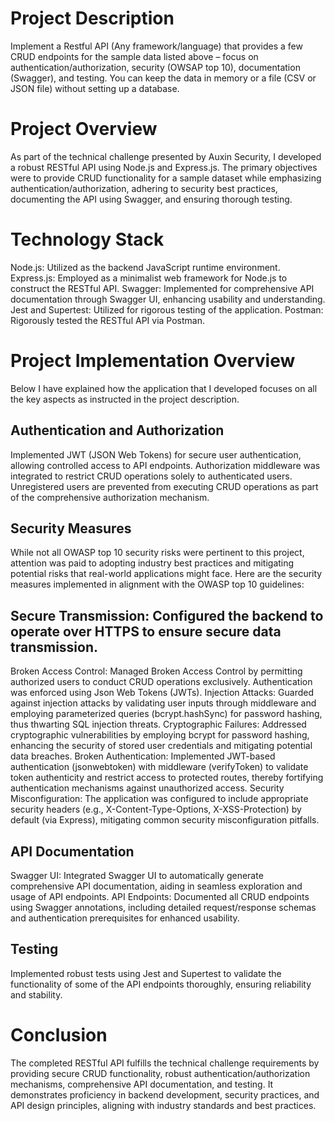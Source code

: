 # Project Description
Implement a Restful API (Any framework/language) that provides a few CRUD endpoints for the
 sample data listed above – focus on authentication/authorization, security (OWSAP top 10), documentation (Swagger), and testing. You can keep the data in memory or a file (CSV or JSON file) without setting up a database. 

# Project Overview

As part of the technical challenge presented by Auxin Security, I developed a robust RESTful API using Node.js and Express.js. The primary objectives were to provide CRUD functionality for a sample dataset while emphasizing authentication/authorization, adhering to security best practices, documenting the API using Swagger, and ensuring thorough testing.

# Technology Stack

Node.js: Utilized as the backend JavaScript runtime environment.
Express.js: Employed as a minimalist web framework for Node.js to construct the RESTful API.
Swagger: Implemented for comprehensive API documentation through Swagger UI, enhancing usability and understanding.
Jest and Supertest: Utilized for rigorous testing of the application.
Postman: Rigorously tested the RESTful API via Postman.

# Project Implementation Overview
Below I have explained how the application that I developed focuses on all the key aspects as instructed in the project description. 

## Authentication and Authorization
Implemented JWT (JSON Web Tokens) for secure user authentication, allowing controlled access to API endpoints. Authorization middleware was integrated to restrict CRUD operations solely to authenticated users. Unregistered users are prevented from executing CRUD operations as part of the comprehensive authorization mechanism.

## Security Measures
While not all OWASP top 10 security risks were pertinent to this project, attention was paid to adopting industry best practices and mitigating potential risks that real-world applications might face. Here are the security measures implemented in alignment with the OWASP top 10 guidelines:

## Secure Transmission: Configured the backend to operate over HTTPS to ensure secure data transmission.
Broken Access Control: Managed Broken Access Control by permitting authorized users to conduct CRUD operations exclusively. Authentication was enforced using Json Web Tokens (JWTs).
Injection Attacks: Guarded against injection attacks by validating user inputs through middleware and employing parameterized queries (bcrypt.hashSync) for password hashing, thus thwarting SQL injection threats.
Cryptographic Failures: Addressed cryptographic vulnerabilities by employing bcrypt for password hashing, enhancing the security of stored user credentials and mitigating potential data breaches.
Broken Authentication: Implemented JWT-based authentication (jsonwebtoken) with middleware (verifyToken) to validate token authenticity and restrict access to protected routes, thereby fortifying authentication mechanisms against unauthorized access.
Security Misconfiguration: The application was configured to include appropriate security headers (e.g., X-Content-Type-Options, X-XSS-Protection) by default (via Express), mitigating common security misconfiguration pitfalls.

## API Documentation
Swagger UI: Integrated Swagger UI to automatically generate comprehensive API documentation, aiding in seamless exploration and usage of API endpoints.
API Endpoints: Documented all CRUD endpoints using Swagger annotations, including detailed request/response schemas and authentication prerequisites for enhanced usability.

## Testing
Implemented robust tests using Jest and Supertest to validate the functionality of some of the API endpoints thoroughly, ensuring reliability and stability.

# Conclusion
The completed RESTful API fulfills the technical challenge requirements by providing secure CRUD functionality, robust authentication/authorization mechanisms, comprehensive API documentation, and testing. It demonstrates proficiency in backend development, security practices, and API design principles, aligning with industry standards and best practices.



